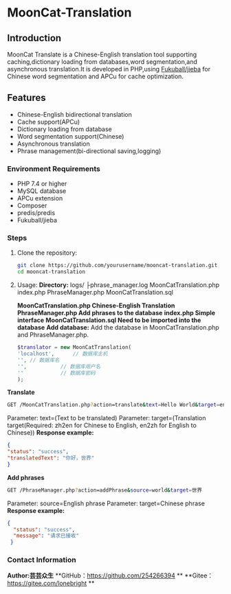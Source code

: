 # MoonCat-Translation

## Introduction
MoonCat Translate is a Chinese-English translation tool supporting caching,dictionary loading from databases,word segmentation,and asynchronous translation.It is developed in PHP,using [Fukuball/jieba](https://github.com/Fukuball/jieba-php) for Chinese word segmentation and APCu for cache optimization.

## Features
- Chinese-English bidirectional translation
- Cache support(APCu)
- Dictionary loading from database
- Word segmentation support(Chinese)
- Asynchronous translation
- Phrase management(bi-directional saving,logging)

### Environment Requirements
- PHP 7.4 or higher
- MySQL database
- APCu extension
- Composer
- predis/predis
- Fukuball/jieba

### Steps
1. Clone the repository:
   ```bash
   git clone https://github.com/yourusername/mooncat-translation.git
   cd mooncat-translation
   ```
2. Usage:
**Directory:**
logs/
├phrase_manager.log
MoonCatTranslation.php
index.php
PhraseManager.php
MoonCatTranslation.sql

   **MoonCatTranslation.php Chinese-English Translation**
   **PhraseManager.php Add phrases to the database**
   **index.php Simple interface**
   **MoonCatTranslation.sql Need to be imported into the database**
   **Add database:** Add the database in MoonCatTranslation.php and PhraseManager.php.
   ```php
   $translator = new MoonCatTranslation(
   'localhost',      // 数据库主机
   '', // 数据库名
   '',           // 数据库用户名
   ''            // 数据库密码
   );
   ```
**Translate**
   ```bash
   GET /MoonCatTranslation.php?action=translate&text=Hello World&target=en2zh
   ```
  Parameter: text=(Text to be translated)
  Parameter: target=(Translation target(Required: zh2en for Chinese to English, en2zh for English to Chinese))
  **Response example:**
  ```json
  {
  "status": "success",
  "translatedText": "你好，世界"
  }
  ```
**Add phrases**
  ```bash
  GET /PhraseManager.php?action=addPhrase&source=world&target=世界
  ```
  Parameter: source=English phrase
  Parameter: target=Chinese phrase
  **Response example:**
  ```json
  {
    "status": "success",
    "message": "请求已接收"
   }
  ```
  
  ### Contact Information
  **Author:芸芸众生**
  **GitHub：https://github.com/254266394 **
  **Gitee：https://gitee.com/lonebright **
